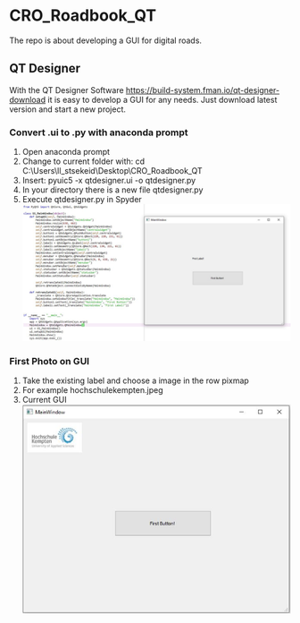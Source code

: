 # CRO_Roadbook_QT

The repo is about developing a GUI for digital roads.

## QT Designer
With the QT Designer Software https://build-system.fman.io/qt-designer-download it is easy to develop a GUI for any needs.
Just download latest version and start a new project.

### Convert .ui to .py with anaconda prompt
1. Open anaconda prompt
2. Change to current folder with: cd C:\Users\ll_stsekeid\Desktop\CRO_Roadbook_QT
3. Insert: pyuic5 -x qtdesigner.ui -o qtdesigner.py
4. In your directory there is a new file qtdesigner.py
5. Execute qtdesigner.py in Spyder
![firstGUI](/img/firstGUI.jpeg)

### First Photo on GUI
1. Take the existing label and choose a image in the row pixmap
2. For example hochschulekempten.jpeg
5. Current GUI
![photo](/img/firstPhotoGUI.jpeg)

